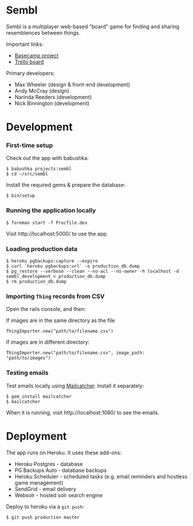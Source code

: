 # Sembl

Sembl is a multiplayer web-based "board" game for finding and sharing resemblences between things.

Important links:

* [Basecamp project](https://basecamp.com/1782196/projects/3404831)
* [Trello board](https://trello.com/b/vr2JHoIc/sembl)

Primary developers:

* Max Wheeler (design & front-end development)
* Andy McCray (design)
* Narinda Reeders (development)
* Nick Binnington (development)

# Development

### First-time setup

Check out the app with babushka:

    $ babushka projects:sembl
    $ cd ~/src/sembl

Install the required gems & prepare the database:

    $ bin/setup

### Running the application locally

    $ foreman start -f Procfile.dev

Visit http://localhost:5000/ to use the app.

### Loading production data

    $ heroku pgbackups:capture --expire
    $ curl `heroku pgbackups:url` -o production_db.dump
    $ pg_restore --verbose --clean --no-acl --no-owner -h localhost -d sembl_development < production_db.dump
    $ rm production_db.dump

### Importing `Thing` records from CSV

Open the rails console, and then:

If images are in the same directory as the file

    ThingImporter.new("path/to/filename.csv")

If images are in different directory:

    ThingImporter.new("path/to/filename.csv", image_path: "path/to/images")

### Testing emails

Test emails locally using [Mailcatcher](http://mailcatcher.me/). Install it separately:

    $ gem install mailcatcher
    $ mailcatcher

When it is running, visit http://localhost:1080/ to see the emails.

# Deployment

The app runs on Heroku. It uses these add-ons:

* Heroku Postgres - database
* PG Backups Auto - database backups
* Heroku Scheduler - scheduled tasks (e.g. email reminders and hostless game management)
* SendGrid - email delivery
* Websolr - hosted solr search engine

Deploy to heroku via a `git push`:

    $ git push production master
